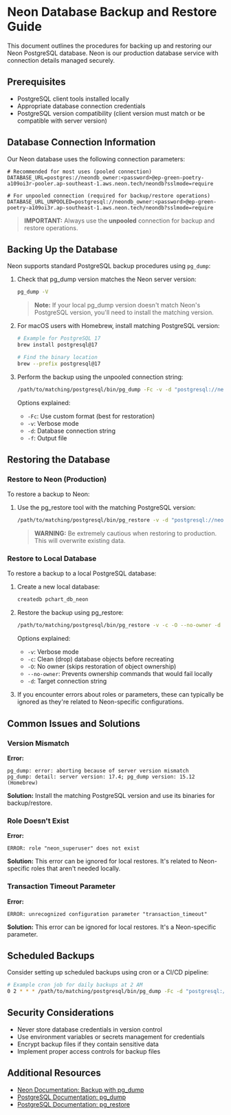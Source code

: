 # Neon Database Backup and Restore Guide

This document outlines the procedures for backing up and restoring our Neon PostgreSQL database. Neon is our production database service with connection details managed securely.

## Prerequisites

- PostgreSQL client tools installed locally
- Appropriate database connection credentials
- PostgreSQL version compatibility (client version must match or be compatible with server version)

## Database Connection Information

Our Neon database uses the following connection parameters:

```
# Recommended for most uses (pooled connection)
DATABASE_URL=postgres://neondb_owner:<password>@ep-green-poetry-a109oi3r-pooler.ap-southeast-1.aws.neon.tech/neondb?sslmode=require

# For unpooled connection (required for backup/restore operations)
DATABASE_URL_UNPOOLED=postgresql://neondb_owner:<password>@ep-green-poetry-a109oi3r.ap-southeast-1.aws.neon.tech/neondb?sslmode=require
```

> **IMPORTANT:** Always use the **unpooled** connection for backup and restore operations.

## Backing Up the Database

Neon supports standard PostgreSQL backup procedures using `pg_dump`:

1. Check that pg_dump version matches the Neon server version:

   ```bash
   pg_dump -V
   ```

   > **Note:** If your local pg_dump version doesn't match Neon's PostgreSQL version, you'll need to install the matching version.

2. For macOS users with Homebrew, install matching PostgreSQL version:

   ```bash
   # Example for PostgreSQL 17
   brew install postgresql@17

   # Find the binary location
   brew --prefix postgresql@17
   ```

3. Perform the backup using the unpooled connection string:

   ```bash
   /path/to/matching/postgresql/bin/pg_dump -Fc -v -d "postgresql://neondb_owner:<password>@ep-green-poetry-a109oi3r.ap-southeast-1.aws.neon.tech/neondb?sslmode=require" -f neondb_backup.bak
   ```

   Options explained:

   - `-Fc`: Use custom format (best for restoration)
   - `-v`: Verbose mode
   - `-d`: Database connection string
   - `-f`: Output file

## Restoring the Database

### Restore to Neon (Production)

To restore a backup to Neon:

1. Use the pg_restore tool with the matching PostgreSQL version:

   ```bash
   /path/to/matching/postgresql/bin/pg_restore -v -d "postgresql://neondb_owner:<password>@ep-green-poetry-a109oi3r.ap-southeast-1.aws.neon.tech/neondb?sslmode=require" neondb_backup.bak
   ```

   > **WARNING:** Be extremely cautious when restoring to production. This will overwrite existing data.

### Restore to Local Database

To restore a backup to a local PostgreSQL database:

1. Create a new local database:

   ```bash
   createdb pchart_db_neon
   ```

2. Restore the backup using pg_restore:

   ```bash
   /path/to/matching/postgresql/bin/pg_restore -v -c -O --no-owner -d "postgres://localhost:5432/pchart_db_neon" neondb_backup.bak
   ```

   Options explained:

   - `-v`: Verbose mode
   - `-c`: Clean (drop) database objects before recreating
   - `-O`: No owner (skips restoration of object ownership)
   - `--no-owner`: Prevents ownership commands that would fail locally
   - `-d`: Target connection string

3. If you encounter errors about roles or parameters, these can typically be ignored as they're related to Neon-specific configurations.

## Common Issues and Solutions

### Version Mismatch

**Error:**

```
pg_dump: error: aborting because of server version mismatch
pg_dump: detail: server version: 17.4; pg_dump version: 15.12 (Homebrew)
```

**Solution:**
Install the matching PostgreSQL version and use its binaries for backup/restore.

### Role Doesn't Exist

**Error:**

```
ERROR: role "neon_superuser" does not exist
```

**Solution:**
This error can be ignored for local restores. It's related to Neon-specific roles that aren't needed locally.

### Transaction Timeout Parameter

**Error:**

```
ERROR: unrecognized configuration parameter "transaction_timeout"
```

**Solution:**
This error can be ignored for local restores. It's a Neon-specific parameter.

## Scheduled Backups

Consider setting up scheduled backups using cron or a CI/CD pipeline:

```bash
# Example cron job for daily backups at 2 AM
0 2 * * * /path/to/matching/postgresql/bin/pg_dump -Fc -d "postgresql://neondb_owner:<password>@ep-green-poetry-a109oi3r.ap-southeast-1.aws.neon.tech/neondb?sslmode=require" -f /backup/neondb_$(date +\%Y\%m\%d).bak
```

## Security Considerations

- Never store database credentials in version control
- Use environment variables or secrets management for credentials
- Encrypt backup files if they contain sensitive data
- Implement proper access controls for backup files

## Additional Resources

- [Neon Documentation: Backup with pg_dump](https://neon.tech/docs/manage/backup-pg-dump)
- [PostgreSQL Documentation: pg_dump](https://www.postgresql.org/docs/current/app-pgdump.html)
- [PostgreSQL Documentation: pg_restore](https://www.postgresql.org/docs/current/app-pgrestore.html)
